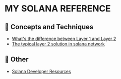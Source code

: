 # MY SOLANA REFERENCE

## :brain: Concepts and Techniques
- [What's the difference between Layer 1 and Layer 2](difference_between_l1andl2.md)
- [The typical layer 2 solution in solana network](typical_layer2_solutions.md)


## :page_facing_up: Other
- [Solana Developer Resources](solana_developer_resources.md)
